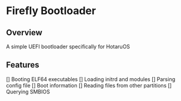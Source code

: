 # Firefly Bootloader

## Overview

A simple UEFI bootloader specifically for HotaruOS

## Features

[] Booting ELF64 executables
[] Loading initrd and modules
[] Parsing config file
[] Boot information
[] Reading files from other partitions
[] Querying SMBIOS
